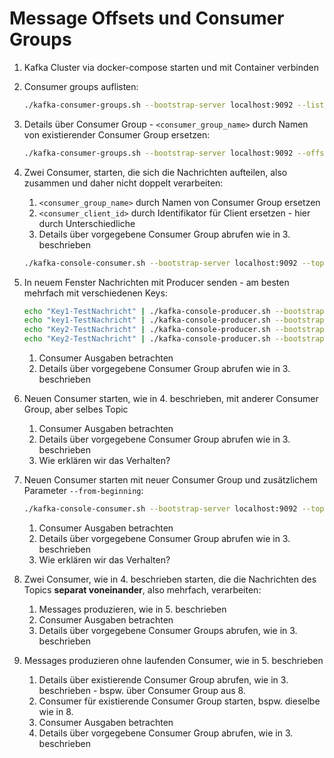 # Message Offsets und Consumer Groups 

1. Kafka Cluster via docker-compose starten und mit Container verbinden

1. Consumer groups auflisten:
    ```bash
    ./kafka-consumer-groups.sh --bootstrap-server localhost:9092 --list
    ```

1. Details über Consumer Group - `<consumer_group_name>` durch Namen von existierender Consumer Group ersetzen:
    ```bash
    ./kafka-consumer-groups.sh --bootstrap-server localhost:9092 --offsets --describe --group <consumer_group_name>
    ```

1. Zwei Consumer, starten, die sich die Nachrichten aufteilen, also zusammen und daher nicht doppelt verarbeiten:
    1. `<consumer_group_name>` durch Namen von Consumer Group ersetzen
    1. `<consumer_client_id>` durch Identifikator für Client ersetzen - hier durch Unterschiedliche
    1. Details über vorgegebene Consumer Group abrufen wie in 3. beschrieben
    ```bash
    ./kafka-console-consumer.sh --bootstrap-server localhost:9092 --topic test --property print.key=true --property key.separator="@" --property  print.partition=true --property print.offset=true --group <consumer_group_name> --consumer-property client.id=<consumer_client_id>
    ```

1. In neuem Fenster Nachrichten mit Producer senden - am besten mehrfach mit verschiedenen Keys:
    ```bash
    echo "Key1-TestNachricht" | ./kafka-console-producer.sh --bootstrap-server localhost:9092 --topic test --property parse.key=true --property key.separator=-
    echo "key1-TestNachricht" | ./kafka-console-producer.sh --bootstrap-server localhost:9092 --topic test --property parse.key=true --property key.separator=-
    echo "Key2-TestNachricht" | ./kafka-console-producer.sh --bootstrap-server localhost:9092 --topic test --property parse.key=true --property key.separator=-
    echo "Key2-TestNachricht" | ./kafka-console-producer.sh --bootstrap-server localhost:9092 --topic test --property parse.key=true --property key.separator=-
    ```
    1. Consumer Ausgaben betrachten
    1. Details über vorgegebene Consumer Group abrufen wie in 3. beschrieben

1. Neuen Consumer starten, wie in 4. beschrieben, mit anderer Consumer Group, aber selbes Topic
    1. Consumer Ausgaben betrachten
    1. Details über vorgegebene Consumer Group abrufen wie in 3. beschrieben
    1. Wie erklären wir das Verhalten?

1. Neuen Consumer starten mit neuer Consumer Group und zusätzlichem Parameter `--from-beginning`:
    ```bash
    ./kafka-console-consumer.sh --bootstrap-server localhost:9092 --topic test --property print.key=true --property key.separator="@" --property  print.partition=true --property print.offset=true --group <consumer_group_name> --consumer-property client.id=<consumer_client_id> --from-beginning
    ```
    1. Consumer Ausgaben betrachten
    1. Details über vorgegebene Consumer Group abrufen wie in 3. beschrieben
    1. Wie erklären wir das Verhalten?
    
1. Zwei Consumer, wie in 4. beschrieben starten, die die Nachrichten des Topics **separat voneinander**, also mehrfach, verarbeiten:
    1. Messages produzieren, wie in 5. beschrieben
    1. Consumer Ausgaben betrachten
    1. Details über vorgegebene Consumer Groups abrufen, wie in 3. beschrieben

1. Messages produzieren ohne laufenden Consumer, wie in 5. beschrieben
    1. Details über existierende Consumer Group abrufen, wie in 3. beschrieben - bspw. über Consumer Group aus 8.
    1. Consumer für existierende Consumer Group starten, bspw. dieselbe wie in 8.
    1. Consumer Ausgaben betrachten
    1. Details über vorgegebene Consumer Group abrufen, wie in 3. beschrieben
